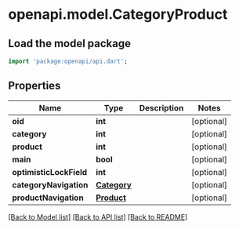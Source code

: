 # openapi.model.CategoryProduct

## Load the model package
```dart
import 'package:openapi/api.dart';
```

## Properties
Name | Type | Description | Notes
------------ | ------------- | ------------- | -------------
**oid** | **int** |  | [optional] 
**category** | **int** |  | [optional] 
**product** | **int** |  | [optional] 
**main** | **bool** |  | [optional] 
**optimisticLockField** | **int** |  | [optional] 
**categoryNavigation** | [**Category**](Category.md) |  | [optional] 
**productNavigation** | [**Product**](Product.md) |  | [optional] 

[[Back to Model list]](../README.md#documentation-for-models) [[Back to API list]](../README.md#documentation-for-api-endpoints) [[Back to README]](../README.md)



